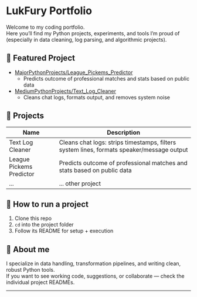 # LukFury Portfolio

Welcome to my coding portfolio.  
Here you’ll find my Python projects, experiments, and tools I’m proud of (especially in data cleaning, log parsing, and algorithmic projects).

## 📌 Featured Project
- [MajorPythonProjects/League_Pickems_Predictor](MajorPythonProjects/League_Pickems_Predictor)
  - Predicts outcome of professional matches and stats based on public data
- [MediumPythonProjects/Text_Log_Cleaner](MediumPythonProjects/Text_Log_Cleaner)
  - Cleans chat logs, formats output, and removes system noise

## 📂 Projects

| Name | Description |
|------|-------------|
| Text Log Cleaner | Cleans chat logs: strips timestamps, filters system lines, formats speaker/message output |
|League Pickems Predictor | Predicts outcome of professional matches and stats based on public data |
| ... | ... other project |  

## 🚀 How to run a project

1. Clone this repo  
2. `cd` into the project folder  
3. Follow its README for setup + execution  

## 🧠 About me

I specialize in data handling, transformation pipelines, and writing clean, robust Python tools.  
If you want to see working code, suggestions, or collaborate — check the individual project READMEs.

---
